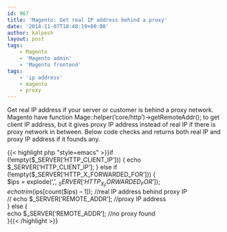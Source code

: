 ```yaml
---
id: 967
title: 'Magento: Get real IP address behind a proxy'
date: '2014-11-07T18:48:19+00:00'
author: kalpesh
layout: post
tags:
    - Magento
    - 'Magento admin'
    - 'Magento frontend'
tags:
    - 'ip address'
    - magento
    - proxy
---
```


Get real IP address if your server or customer is behind a proxy network. Magento have function Mage::helper(‘core/http’)->getRemoteAddr(); to get client IP address, but it gives proxy IP address instead of real IP if there is proxy network in between. Below code checks and returns both real IP and proxy IP address if it founds any.

{{< highlight php "style=emacs" >}}if (!empty($_SERVER[‘HTTP_CLIENT_IP’])) {  
 echo $_SERVER[‘HTTP_CLIENT_IP’];  
} else if (!empty($_SERVER[‘HTTP_X_FORWARDED_FOR’])) {  
 $ips = explode(‘,’, $_SERVER[‘HTTP_X_FORWARDED_FOR’]);  
 echo trim($ips[count($ips) – 1]); //real IP address behind proxy IP  
 // echo $_SERVER[‘REMOTE_ADDR’]; //proxy IP address  
} else {  
 echo $_SERVER[‘REMOTE_ADDR’]; //no proxy found  
}{{< /highlight >}}